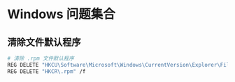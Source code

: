 # Windows 问题集合

## 清除文件默认程序

```bash
# 清除 .rpm 文件默认程序
REG DELETE "HKCU\Software\Microsoft\Windows\CurrentVersion\Explorer\FileExts\.rpm" /f
REG DELETE "HKCR\.rpm" /f
```
